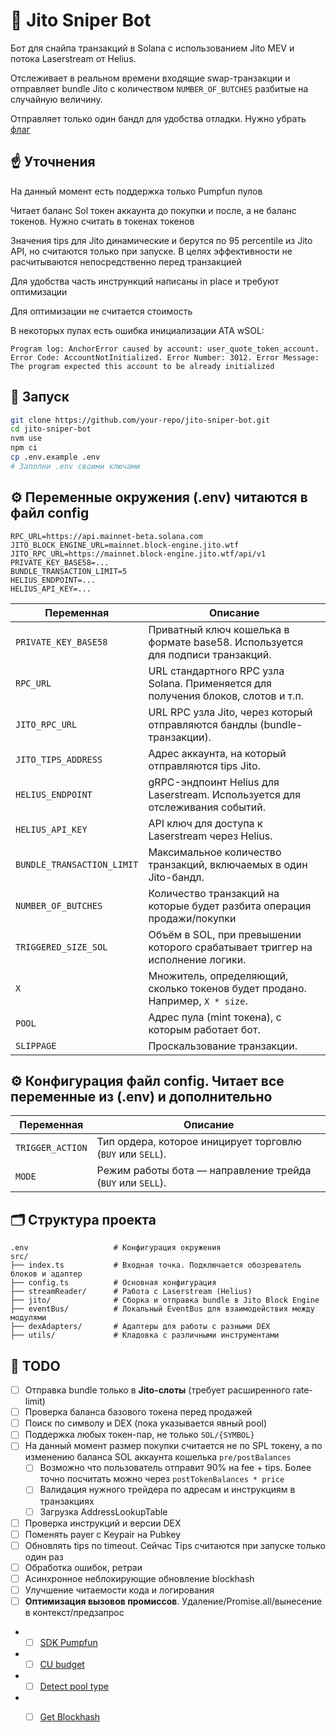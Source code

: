 # 🎯 Jito Sniper Bot

Бот для снайпа транзакций в Solana с использованием Jito MEV и потока Laserstream от Helius.

Отслеживает в реальном времени входящие swap-транзакции и отправляет bundle Jito с количеством `NUMBER_OF_BUTCHES` разбитые на случайную величину.

Отправляет только один бандл для удобства отладки. Нужно убрать [флаг](https://github.com/UnBergant/jito-mev-bot/blob/22ba94dc1e4d6927622d7c96505141acaed878d1/src/streamReader/callbacks.ts#L27-L27) 

## ☝️ Уточнения
На данный момент есть поддержка только Pumpfun пулов

Читает баланс Sol токен аккаунта до покупки и после, а не баланс токенов.
Нужно считать в токенах токенов

Значения tips для Jito динамические и берутся по 95 percentile из Jito API, но считаются только при запуске. В целях эффективности не расчитываются непосредственно перед транзакцией

Для удобства часть инстрункций написаны in place и требуют оптимизации

Для оптимизации не считается стоимость 

В некоторых пулах есть ошибка инициализации ATA wSOL:

`Program log: AnchorError caused by account: user_quote_token_account. Error Code: AccountNotInitialized. Error Number: 3012. Error Message: The program expected this account to be already initialized`


## 🚀 Запуск

```bash
git clone https://github.com/your-repo/jito-sniper-bot.git
cd jito-sniper-bot
nvm use
npm ci
cp .env.example .env
# Заполни .env своими ключами
```

## ⚙️ Переменные окружения (.env) читаются в файл config

```env
RPC_URL=https://api.mainnet-beta.solana.com
JITO_BLOCK_ENGINE_URL=mainnet.block-engine.jito.wtf
JITO_RPC_URL=https://mainnet.block-engine.jito.wtf/api/v1
PRIVATE_KEY_BASE58=...
BUNDLE_TRANSACTION_LIMIT=5
HELIUS_ENDPOINT=...
HELIUS_API_KEY=...

```
| Переменная                 | Описание                                                                          |
|----------------------------|-----------------------------------------------------------------------------------|
| `PRIVATE_KEY_BASE58`       | Приватный ключ кошелька в формате base58. Используется для подписи транзакций.    |
| `RPC_URL`                  | URL стандартного RPC узла Solana. Применяется для получения блоков, слотов и т.п. |
| `JITO_RPC_URL`             | URL RPC узла Jito, через который отправляются бандлы (bundle-транзакции).         |
| `JITO_TIPS_ADDRESS`        | Адрес аккаунта, на который отправляются tips Jito.                                |
| `HELIUS_ENDPOINT`          | gRPC-эндпоинт Helius для Laserstream. Используется для отслеживания событий.      |
| `HELIUS_API_KEY`           | API ключ для доступа к Laserstream через Helius.                                  |
| `BUNDLE_TRANSACTION_LIMIT` | Максимальное количество транзакций, включаемых в один Jito-бандл.                 |
| `NUMBER_OF_BUTCHES`        | Количество транзакций на которые будет разбита операция продажи/покупки           |
| `TRIGGERED_SIZE_SOL`       | Объём в SOL, при превышении которого срабатывает триггер на исполнение логики.    |
| `X`                        | Множитель, определяющий, сколько токенов будет продано. Например, `X * size`.     |
| `POOL`                     | Адрес пула (mint токена), с которым работает бот.                                 |
| `SLIPPAGE`                 | Проскальзование транзакции.                                                       |

## ⚙️ Конфигурация файл config. Читает все переменные из (.env) и дополнительно

| Переменная                 | Описание                                                                          |
|----------------------------|-----------------------------------------------------------------------------------|
| `TRIGGER_ACTION`           | Тип ордера, которое иницирует торговлю (`BUY` или `SELL`).                        |
| `MODE`                     | Режим работы бота — направление трейда (`BUY` или `SELL`).                        |

## 🗂️ Структура проекта

```
.env                   # Конфигурация окружения
src/
├── index.ts           # Входная точка. Подключается обозреватель блоков и адаптер
├── config.ts          # Основная конфигурация
├── streamReader/      # Работа с Laserstream (Helius)
├── jito/              # Сборка и отправка bundle в Jito Block Engine
├── eventBus/          # Локальный EventBus для взаимодействия между модулями
├── dexAdapters/       # Адаптеры для работы с разными DEX
├── utils/             # Кладовка с различными инструментами

```

## 🧠 TODO

* [ ] Отправка bundle только в **Jito-слоты** (требует расширенного rate-limit)
* [ ] Проверка баланса базового токена перед продажей
* [ ] Поиск по символу и DEX (пока указывается явный pool)
* [ ] Поддержка любых токен-пар, не только `SOL/{SYMBOL}`
* [ ] На данный момент размер покупки считается не по SPL токену, а по изменению баланса SOL аккаунта кошелька `pre/postBalances`
  * [ ] Возможно что пользователь отправит 90% на fee + tips. Более точно посчитать можно через `postTokenBalances * price`
  * [ ] Валидация нужного трейдера по адресам и инструкциям в транзакциях
  * [ ] Загрузка AddressLookupTable
* [ ] Проверка инструкций и версии DEX
* [ ] Поменять payer с Keypair на Pubkey
* [ ] Обновлять tips по timeout. Сейчас Tips считаются при запуске только один раз 
* [ ] Обработка ошибок, ретраи
* [ ] Асинхронное неблокирующие обновление blockhash
* [ ] Улучшение читаемости кода и логирования
* [ ] **Оптимизация вызовов промиссов**. Удаление/Promise.all/вынесение в контекст/предзапрос
* * [ ] [SDK Pumpfun](https://github.com/UnBergant/jito-mev-bot/blob/4a2e4dfd1439024c373eddf8aa8889f9921af39b/src/dexAdapters/pumpFun/ix.ts#L32-L32)
* * [ ] [CU budget](https://github.com/UnBergant/jito-mev-bot/blob/4a2e4dfd1439024c373eddf8aa8889f9921af39b/src/dexAdapters/pumpFun/tx.ts#L51-L51)
* * [ ] [Detect pool type](https://github.com/UnBergant/jito-mev-bot/blob/4a2e4dfd1439024c373eddf8aa8889f9921af39b/src/jito/txs.ts#L61-L61)
* * [ ] [Get Blockhash](https://github.com/UnBergant/jito-mev-bot/blob/4a2e4dfd1439024c373eddf8aa8889f9921af39b/src/jito/index.ts#L68-L68)


